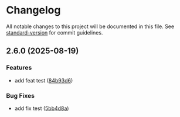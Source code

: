 # Changelog

All notable changes to this project will be documented in this file. See [standard-version](https://github.com/conventional-changelog/standard-version) for commit guidelines.

## 2.6.0 (2025-08-19)


### Features

* add feat test ([84b93d6](https://github.com/CANQIN/conventional_commits_demo/commit/84b93d6af9e19c9b3f148e374debe93d046a228f))


### Bug Fixes

* add fix test ([5bb4d8a](https://github.com/CANQIN/conventional_commits_demo/commit/5bb4d8a4c9200a34f44fdb1ec1946c5dcc4b18b8))
